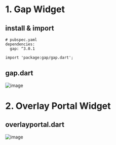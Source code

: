 # 1. Gap Widget

## install & import
```
# pubspec.yaml
dependencies:
  gap: ^3.0.1
```
```
import 'package:gap/gap.dart';
```

## gap.dart
![image](https://github.com/KRFLUTTERUG/wiki-flutter-widget/assets/17956765/d986492e-480a-47ea-8006-22dde947a3b2)

# 2. Overlay Portal Widget

## overlayportal.dart
![image](https://github.com/KRFLUTTERUG/wiki-flutter-widget/assets/17956765/4cc5b66e-8af8-4f82-8f87-12383ad19c90)